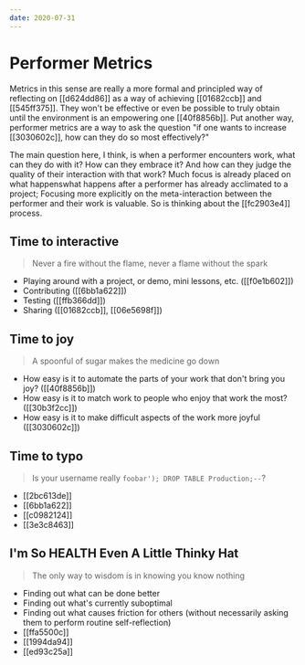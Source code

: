 ```yaml
---
date: 2020-07-31
---
```


# Performer Metrics

Metrics in this sense are really a more formal and principled way of reflecting on [[d624dd86]] as a way of achieving [[01682ccb]] and [[545ff375]].
They won't be effective or even be possible to truly obtain until the environment is an empowering one [[40f8856b]].
Put another way, performer metrics are a way to ask the question "if one wants to increase [[3030602c]], how can they do so most effectively?"

The main question here, I think, is when a performer encounters work, what can they do with it?
How can they embrace it?
And how can they judge the quality of their interaction with that work?
Much focus is already placed on what happenswhat happens after a performer has already acclimated to a project;
Focusing more explicitly on the meta-interaction between the performer and their work is valuable.
So is thinking about the [[fc2903e4]] process.

## Time to interactive

> Never a fire without the flame, never a flame without the spark

- Playing around with a project, or demo, mini lessons, etc. ([[f0e1b602]])
- Contributing ([[6bb1a622]])
- Testing ([[ffb366dd]])
- Sharing ([[01682ccb]], [[06e5698f]])

## Time to joy

> A spoonful of sugar makes the medicine go down

- How easy is it to automate the parts of your work that don't bring you joy? ([[40f8856b]])
- How easy is it to match work to people who enjoy that work the most? ([[30b3f2cc]])
- How easy is it to make difficult aspects of the work more joyful ([[3030602c]])

## Time to typo

> Is your username really `foobar'); DROP TABLE Production;--`?

- [[2bc613de]]
- [[6bb1a622]]
- [[c0982124]]
- [[3e3c8463]]

## I'm So HEALTH Even A Little Thinky Hat

> The only way to wisdom is in knowing you know nothing

- Finding out what can be done better
- Finding out what's currently suboptimal
- Finding out what causes friction for others (without necessarily asking them to perform routine self-reflection)
- [[ffa5500c]]
- [[1994da94]]
- [[ed93c25a]]
